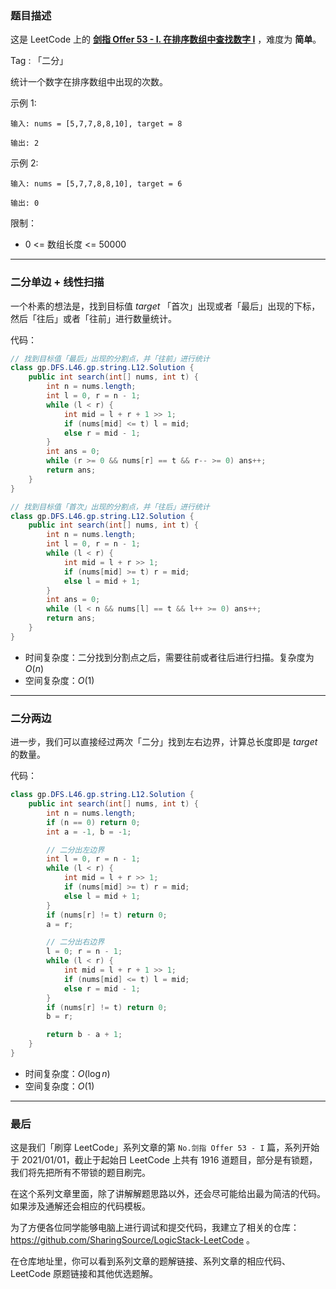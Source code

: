 ### 题目描述

这是 LeetCode 上的 **[剑指 Offer 53 - I. 在排序数组中查找数字 I](https://leetcode-cn.com/problems/zai-pai-xu-shu-zu-zhong-cha-zhao-shu-zi-lcof/solution/gong-shui-san-xie-liang-chong-er-fen-ton-3epx/)** ，难度为 **简单**。

Tag : 「二分」



统计一个数字在排序数组中出现的次数。

示例 1:
```
输入: nums = [5,7,7,8,8,10], target = 8

输出: 2
```
示例 2:
```
输入: nums = [5,7,7,8,8,10], target = 6

输出: 0
```

限制：
* 0 <= 数组长度 <= 50000

---

### 二分单边 + 线性扫描

一个朴素的想法是，找到目标值 $target$ 「首次」出现或者「最后」出现的下标，然后「往后」或者「往前」进行数量统计。

代码：
```Java
// 找到目标值「最后」出现的分割点，并「往前」进行统计
class gp.DFS.L46.gp.string.L12.Solution {
    public int search(int[] nums, int t) {
        int n = nums.length;
        int l = 0, r = n - 1;
        while (l < r) {
            int mid = l + r + 1 >> 1;
            if (nums[mid] <= t) l = mid;
            else r = mid - 1;
        }
        int ans = 0;
        while (r >= 0 && nums[r] == t && r-- >= 0) ans++;
        return ans;
    }
}
```
```Java
// 找到目标值「首次」出现的分割点，并「往后」进行统计
class gp.DFS.L46.gp.string.L12.Solution {
    public int search(int[] nums, int t) {
        int n = nums.length;
        int l = 0, r = n - 1;
        while (l < r) {
            int mid = l + r >> 1;
            if (nums[mid] >= t) r = mid;
            else l = mid + 1;
        }
        int ans = 0;
        while (l < n && nums[l] == t && l++ >= 0) ans++;
        return ans;
    }
}
```
* 时间复杂度：二分找到分割点之后，需要往前或者往后进行扫描。复杂度为 $O(n)$
* 空间复杂度：$O(1)$

---

### 二分两边

进一步，我们可以直接经过两次「二分」找到左右边界，计算总长度即是 $target$ 的数量。

代码：
```Java
class gp.DFS.L46.gp.string.L12.Solution {
    public int search(int[] nums, int t) {
        int n = nums.length;
        if (n == 0) return 0;
        int a = -1, b = -1;

        // 二分出左边界
        int l = 0, r = n - 1;
        while (l < r) {
            int mid = l + r >> 1;
            if (nums[mid] >= t) r = mid;
            else l = mid + 1;
        }
        if (nums[r] != t) return 0;
        a = r;

        // 二分出右边界
        l = 0; r = n - 1;
        while (l < r) {
            int mid = l + r + 1 >> 1;
            if (nums[mid] <= t) l = mid;
            else r = mid - 1;
        }
        if (nums[r] != t) return 0;
        b = r;

        return b - a + 1;
    }
}
```
* 时间复杂度：$O(\log{n})$
* 空间复杂度：$O(1)$

---

### 最后

这是我们「刷穿 LeetCode」系列文章的第 `No.剑指 Offer 53 - I` 篇，系列开始于 2021/01/01，截止于起始日 LeetCode 上共有 1916 道题目，部分是有锁题，我们将先把所有不带锁的题目刷完。

在这个系列文章里面，除了讲解解题思路以外，还会尽可能给出最为简洁的代码。如果涉及通解还会相应的代码模板。

为了方便各位同学能够电脑上进行调试和提交代码，我建立了相关的仓库：https://github.com/SharingSource/LogicStack-LeetCode 。

在仓库地址里，你可以看到系列文章的题解链接、系列文章的相应代码、LeetCode 原题链接和其他优选题解。

